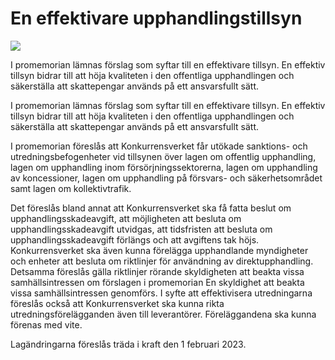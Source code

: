 # En effektivare upphandlingstillsyn

![](/contentassets/43847e0cc6254b2fbeaad27e046031e4/ds20225.jpg?width=150&quality=85)

I promemorian lämnas förslag som syftar till en effektivare tillsyn. En effektiv tillsyn bidrar till att höja kvaliteten i den offentliga upphandlingen och säkerställa att skattepengar används på ett ansvarsfullt sätt.

I promemorian lämnas förslag som syftar till en effektivare tillsyn. En effektiv tillsyn bidrar till att höja kvaliteten i den offentliga upphandlingen och säkerställa att skattepengar används på ett ansvarsfullt sätt.

I promemorian föreslås att Konkurrensverket får utökade sanktions- och utredningsbefogenheter vid tillsynen över lagen om offentlig upphandling, lagen om upphandling inom försörjningssektorerna, lagen om upphandling av koncessioner, lagen om upphandling på försvars- och säkerhetsområdet samt lagen om kollektivtrafik.

Det föreslås bland annat att Konkurrensverket ska få fatta beslut om upphandlingsskadeavgift, att möjligheten att besluta om upphandlingsskadeavgift utvidgas, att tidsfristen att besluta om upphandlingsskadeavgift förlängs och att avgiftens tak höjs. Konkurrensverket ska även kunna förelägga upphandlande myndigheter och enheter att besluta om riktlinjer för användning av direktupphandling. Detsamma föreslås gälla riktlinjer rörande skyldigheten att beakta vissa samhällsintressen om förslagen i promemorian En skyldighet att beakta vissa samhällsintressen genomförs. I syfte att effektivisera utredningarna föreslås också att Konkurrensverket ska kunna rikta utredningsförelägganden även till leverantörer. Föreläggandena ska kunna förenas med vite.

Lagändringarna föreslås träda i kraft den 1 februari 2023.
